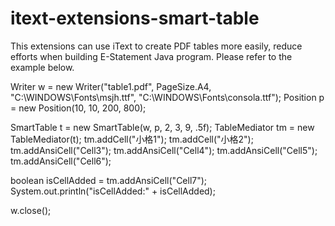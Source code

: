 # itext-extensions-smart-table

This extensions can use iText to create PDF tables more easily, reduce efforts when building E-Statement Java program.
Please refer to the example below.

Writer w = new Writer("table1.pdf", PageSize.A4, "C:\\WINDOWS\\Fonts\\msjh.ttf", "C:\\WINDOWS\\Fonts\\consola.ttf");
Position p = new Position(10, 10, 200, 800);

SmartTable t = new SmartTable(w, p, 2, 3, 9, .5f);
TableMediator tm = new TableMediator(t);
tm.addCell("小格1");
tm.addCell("小格2");
tm.addAnsiCell("Cell3");
tm.addAnsiCell("Cell4");
tm.addAnsiCell("Cell5");
tm.addAnsiCell("Cell6");

boolean isCellAdded = tm.addAnsiCell("Cell7");
System.out.println("isCellAdded:" + isCellAdded);

w.close();
